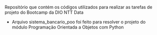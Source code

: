 Repositório que contém os códigos utilizados para realizar as tarefas de projeto do Bootcamp da DIO NTT Data
- Arquivo sistema_bancario_poo foi feito para resolver o projeto do módulo Programação Orientada a Objetos com Python
